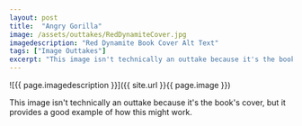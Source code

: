 ```yaml
---
layout: post
title:  "Angry Gorilla"
image: /assets/outtakes/RedDynamiteCover.jpg
imagedescription: "Red Dynamite Book Cover Alt Text"
tags: ["Image Outtakes"]
excerpt: "This image isn't technically an outtake because it's the book's cover, but it provides a good example of how this might work."
---
```


![{{ page.imagedescription }}]({{ site.url }}{{ page.image }})

This image isn't technically an outtake because it's the book's cover, but it provides a good example of how this might work.